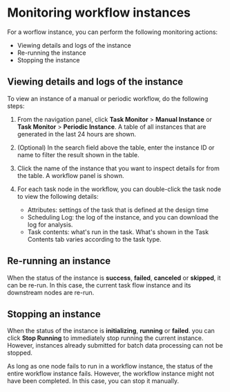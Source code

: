 # Monitoring workflow instances

For a worflow instance, you can perform the following monitoring actions:

- Viewing details and logs of the instance
- Re-running the instance
- Stopping the instance


## Viewing details and logs of the instance

To view an instance of a manual or periodic workflow, do the following steps:

1. From the navigation panel, click **Task Monitor** > **Manual Instance** or **Task Monitor** > **Periodic Instance**. A table of all instances that are generated in the last 24 hours are shown.

2. (Optional) In the search field above the table, enter the instance ID or name to filter the result shown in the table.

3. Click the name of the instance that you want to inspect details for from the table. A workflow panel is shown.

4. For each task node in the workflow, you can double-click the task node to view the following details:

   - Attributes: settings of the task that is defined at the design time
   - Scheduling Log: the log of the instance, and you can download the log for analysis.
   - Task contents: what's run in the task. What's shown in the Task Contents tab varies according to the task type.

## Re-running an instance

When the status of the instance is **success**, **failed**, **canceled** or **skipped**, it can be re-run. In this case, the current task flow instance and its downstream nodes are re-run.

## Stopping an instance

When the status of the instance is **initializing**, **running** or **failed**. you can click **Stop Running** to immediately stop running the current instance. However, instances already submitted for batch data processing can not be stopped.

As long as one node fails to run in a workflow instance, the status of the entire workflow instance fails. However, the workflow instance might not have been completed. In this case, you can stop it manually.
